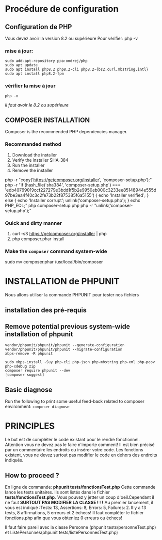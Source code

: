 
# Procédure de configuration
## Configuration de PHP
Vous devez avoir la version 8.2 ou supérieure
    Pour vérifier: php -v

### mise à jour: 
    sudo add-apt-repository ppa:ondrej/php  
    sudo apt update
    sudo apt install php8.2 php8.2-cli php8.2-{bz2,curl,mbstring,intl}
    sudo apt install php8.2-fpm

### vérifier la mise à jour
    php -v  
*il faut avoir le 8.2 ou supérieure*

## COMPOSER INSTALLATION
Composer is the recommended PHP dependencies manager.

### Recommanded method
1. Download the installer
2. Verify the installer SHA-384
3. Run the installer
4. Remove the installer

php -r "copy('https://getcomposer.org/installer', 'composer-setup.php');"
php -r "if (hash_file('sha384', 'composer-setup.php') === 'edb40769019ccf227279e3bdd1f5b2e9950eb000c3233ee85148944e555d97be3ea4f40c3c2fe73b22f875385f6a5155') { echo 'Installer verified'; } else { echo 'Installer corrupt'; unlink('composer-setup.php'); } echo PHP_EOL;"
php composer-setup.php
php -r "unlink('composer-setup.php');"

### Quick and dirty manner
1. curl -sS https://getcomposer.org/installer | php
2. php composer.phar install

### Make the `composer` command system-wide
sudo mv composer.phar /usr/local/bin/composer


# INSTALLATION de PHPUNIT
Nous allons utiliser la commande PHPUNIT pour tester nos fichiers

## installation des pré-requis

## Remove potential previous system-wide installation of phpunit
```elvish
vendor/phpunit/phpunit/phpunit --generate-configuration
vendor/phpunit/phpunit/phpunit --migrate-configuration
xbps-remove -R phpunit
```

```elvish
sudo xbps-install -Suy php-cli php-json php-mbstring php-xml php-pcov php-xdebug zip
composer require phpunit --dev
[composer suggest]
```
## Basic diagnose
Run the following to print some useful feed-back related to composer environment:
`composer diagnose`


# PRINCIPLES
Le but est de compléter le code existant pour le rendre fonctionnel. Attention vous ne devez pas le faire n'importe comment! 
Il est bien précisé par un commentaire les endroits ou insérer votre code. Les fonctions existent, vous ne devez surtout pas modifier le code  en dehors des endroits indiqués.

## How to proceed ?
En ligne de commande: **phpunit tests/fonctionsTest.php**
Cette commande lance les tests unitaires. Ils sont listés dans le fichier **tests/fonctionsTest.php**. Vous pouvez y jetter un coup d'oeil.Cependant il ne faut **SURTOUT PAS MODIFIER LA CLASSE ! ! !**
Au premier lancement, il vous est indiqué :Tests: 13, Assertions: 8, Errors: 5, Failures: 2.
Il y a 13 tests, 8 affirmations, 5 erreurs et 2 échecs! Il faut compléter le fichier fonctions.php afin que vous obteniez 0 erreurs ou échecs!

Il faut faire pareil avec la classe Personne (phpunit tests/personneTest.php) et ListePersonnes(phpunit tests/listePersonnesTest.php)
